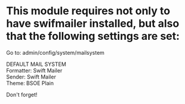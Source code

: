 # This module requires not only to have swifmailer installed, but also that the following settings are set:

Go to: admin/config/system/mailsystem

DEFAULT MAIL SYSTEM  
Formatter: Swift Mailer  
Sender: Swift Mailer  
Theme: BSOE Plain  

Don't forget!